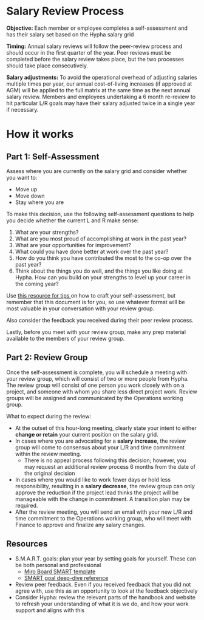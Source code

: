 # Salary Review Process

**Objective:** Each member or employee completes a self-assessment and has their salary set based on the Hypha salary grid

**Timing:** Annual salary reviews will follow the peer-review process and should occur in the first quarter of the year. Peer reviews must be completed before the salary review takes place, but the two processes should take place consecutively.

**Salary adjustments:** To avoid the operational overhead of adjusting salaries multiple times per year, our annual cost-of-living increases (if approved at AGM) will be applied to the full matrix at the same time as the next annual salary review. Members and employees undertaking a 6 month re-review to hit particular L/R goals may have their salary adjusted twice in a single year if necessary. 


# How it works

## Part 1: Self-Assessment

Assess where you are currently on the salary grid and consider whether you want to:
* Move up
* Move down
* Stay where you are

To make this decision, use the following self-assessment questions to help you decide whether the current L and R make sense:

1. What are your strengths?
2. What are you most proud of accomplishing at work in the past year?
3. What are your opportunities for improvement?
4. What could you have done better at work over the past year?
5. How do you think you have contributed the most to the co-op over the past year?
6. Think about the things you do well, and the things you like doing at Hypha. How can you build on your strengths to level up your career in the coming year? 

Use [this resource for tips ](https://nanoglobals.com/self-assessment-performance-review-evaluation/)on how to craft your self-assessment, but remember that this document is for you, so use whatever format will be most valuable in your conversation with your review group.

Also consider the feedback you received during their peer review process.

Lastly, before you meet with your review group, make any prep material available to the members of your review group.


## Part 2: Review Group

Once the self-assessment is complete, you will schedule a meeting with your review group, which will consist of two or more people from Hypha. The review group will consist of one person you work closely with on a project, and someone with whom you share less direct project work. Review groups will be assigned and communicated by the Operations working group.

What to expect during the review:
* At the outset of this hour-long meeting, clearly state your intent to either **change or retain** your current position on the salary grid.
* In cases where you are advocating for a **salary increase**, the review group will come to consensus about your L/R and time commitment within the review meeting.
  * There is no appeal process following this decision; however, you may request an additional review process 6 months from the date of the original decision
* In cases where you would like to work fewer days or hold less responsibility, resulting in a **salary decrease**, the review group can only approve the reduction if the project lead thinks the project will be manageable with the change in commitment. A transition plan may be required.
* After the review meeting, you will send an email with your new L/R and time commitment to the Operations working group, who will meet with Finance to approve and finalize any salary changes.


## Resources
* S.M.A.R.T. goals: plan your year by setting goals for yourself. These can be both personal and professional
  * [Miro Board SMART template](https://miro.com/app/dashboard/?tpTemplate=smart-goals&isCustom=false&share_link_id=425070093592)
  * [SMART goal deep-dive reference](https://clockify.me/blog/productivity/smart-goals/)
* Review peer feedback. Even if you received feedback that you did not agree with, use this as an opportunity to look at the feedback objectively
* Consider Hypha: review the relevant parts of the handbook and website to refresh your understanding of what it is we do, and how your work support and aligns with this
